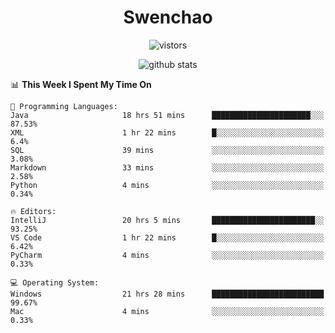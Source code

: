 <h1 align="center">Swenchao</h3>

<p align="center">
  <img src="https://visitor-badge.glitch.me/badge?page_id=Swenchao" alt="vistors" />
</p>

<p align="center">
  <img src="https://github-readme-stats.vercel.app/api?username=Swenchao&count_private=true&show_icons=true&theme=vue-dark&hide_title=true" alt="github stats" />
</p>

<!--START_SECTION:waka-->
📊 **This Week I Spent My Time On** 

```text
💬 Programming Languages: 
Java                     18 hrs 51 mins      ██████████████████████░░░   87.53% 
XML                      1 hr 22 mins        █░░░░░░░░░░░░░░░░░░░░░░░░   6.4% 
SQL                      39 mins             ░░░░░░░░░░░░░░░░░░░░░░░░░   3.08% 
Markdown                 33 mins             ░░░░░░░░░░░░░░░░░░░░░░░░░   2.58% 
Python                   4 mins              ░░░░░░░░░░░░░░░░░░░░░░░░░   0.34%

🔥 Editors: 
IntelliJ                 20 hrs 5 mins       ███████████████████████░░   93.25% 
VS Code                  1 hr 22 mins        █░░░░░░░░░░░░░░░░░░░░░░░░   6.42% 
PyCharm                  4 mins              ░░░░░░░░░░░░░░░░░░░░░░░░░   0.33%

💻 Operating System: 
Windows                  21 hrs 28 mins      █████████████████████████   99.67% 
Mac                      4 mins              ░░░░░░░░░░░░░░░░░░░░░░░░░   0.33%

```


<!--END_SECTION:waka-->
